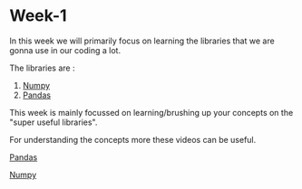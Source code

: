 # Week-1
In this week we will primarily focus on learning the libraries that we are gonna use in our coding a lot.

The libraries are :
1. [Numpy](https://numpy.org/doc/stable/)
2. [Pandas](https://pandas.pydata.org/docs/user_guide/index.html)

This week is mainly focussed on learning/brushing up your concepts on the "super useful libraries".

For understanding the concepts more these videos can be useful.

[Pandas](https://www.youtube.com/watch?v=vmEHCJofslg&ab_channel=KeithGalli)

[Numpy](https://www.youtube.com/watch?v=GB9ByFAIAH4&ab_channel=KeithGalli)
